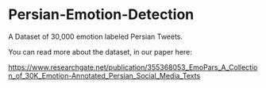 # Persian-Emotion-Detection

A Dataset of 30,000 emotion labeled Persian Tweets. 


You can read more about the dataset, in our paper here: 

https://www.researchgate.net/publication/355368053_EmoPars_A_Collection_of_30K_Emotion-Annotated_Persian_Social_Media_Texts
